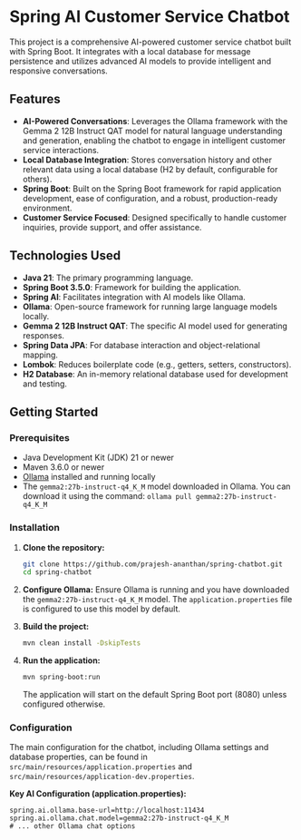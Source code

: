 # Spring AI Customer Service Chatbot

This project is a comprehensive AI-powered customer service chatbot built with Spring Boot. It integrates with a local database for message persistence and utilizes advanced AI models to provide intelligent and responsive conversations.

## Features

*   **AI-Powered Conversations**: Leverages the Ollama framework with the Gemma 2 12B Instruct QAT model for natural language understanding and generation, enabling the chatbot to engage in intelligent customer service interactions.
*   **Local Database Integration**: Stores conversation history and other relevant data using a local database (H2 by default, configurable for others).
*   **Spring Boot**: Built on the Spring Boot framework for rapid application development, ease of configuration, and a robust, production-ready environment.
*   **Customer Service Focused**: Designed specifically to handle customer inquiries, provide support, and offer assistance.

## Technologies Used

*   **Java 21**: The primary programming language.
*   **Spring Boot 3.5.0**: Framework for building the application.
*   **Spring AI**: Facilitates integration with AI models like Ollama.
*   **Ollama**: Open-source framework for running large language models locally.
*   **Gemma 2 12B Instruct QAT**: The specific AI model used for generating responses.
*   **Spring Data JPA**: For database interaction and object-relational mapping.
*   **Lombok**: Reduces boilerplate code (e.g., getters, setters, constructors).
*   **H2 Database**: An in-memory relational database used for development and testing.

## Getting Started

### Prerequisites

*   Java Development Kit (JDK) 21 or newer
*   Maven 3.6.0 or newer
*   [Ollama](https://ollama.ai/download) installed and running locally
*   The `gemma2:27b-instruct-q4_K_M` model downloaded in Ollama. You can download it using the command: `ollama pull gemma2:27b-instruct-q4_K_M`

### Installation

1.  **Clone the repository:**
    ```bash
    git clone https://github.com/prajesh-ananthan/spring-chatbot.git
    cd spring-chatbot
    ```
2.  **Configure Ollama:**
    Ensure Ollama is running and you have downloaded the `gemma2:27b-instruct-q4_K_M` model. The `application.properties` file is configured to use this model by default.

3.  **Build the project:**
    ```bash
    mvn clean install -DskipTests
    ```

4.  **Run the application:**
    ```bash
    mvn spring-boot:run
    ```
    The application will start on the default Spring Boot port (8080) unless configured otherwise.

### Configuration

The main configuration for the chatbot, including Ollama settings and database properties, can be found in `src/main/resources/application.properties` and `src/main/resources/application-dev.properties`.

**Key AI Configuration (application.properties):**

```properties
spring.ai.ollama.base-url=http://localhost:11434
spring.ai.ollama.chat.model=gemma2:27b-instruct-q4_K_M
# ... other Ollama chat options